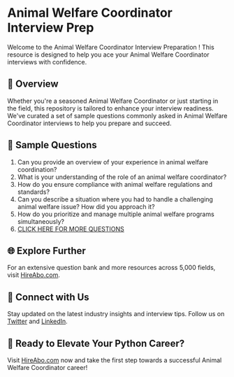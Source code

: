 # Animal Welfare Coordinator Interview Prep

Welcome to the Animal Welfare Coordinator Interview Preparation ! This resource is designed to help you ace your Animal Welfare Coordinator interviews with confidence.

## 🚀 Overview

Whether you're a seasoned Animal Welfare Coordinator or just starting in the field, this repository is tailored to enhance your interview readiness. We've curated a set of sample questions commonly asked in Animal Welfare Coordinator interviews to help you prepare and succeed.

## 📝 Sample Questions

1. Can you provide an overview of your experience in animal welfare coordination?
2. What is your understanding of the role of an animal welfare coordinator?
3. How do you ensure compliance with animal welfare regulations and standards?
4. Can you describe a situation where you had to handle a challenging animal welfare issue? How did you approach it?
5. How do you prioritize and manage multiple animal welfare programs simultaneously?
6. [CLICK HERE FOR MORE QUESTIONS](https://hireabo.com/job/24_3_18/Animal%20Welfare%20Coordinator)

## 🌐 Explore Further

For an extensive question bank and more resources across 5,000 fields, visit [HireAbo.com](https://www.hireabo.com).

## 📱 Connect with Us

Stay updated on the latest industry insights and interview tips. Follow us on [Twitter](https://twitter.com/hireabo) and [LinkedIn](https://www.linkedin.com/in/hire-abo-3609972a8/).

## 🚀 Ready to Elevate Your Python Career?

Visit [HireAbo.com](https://www.hireabo.com) now and take the first step towards a successful Animal Welfare Coordinator career!